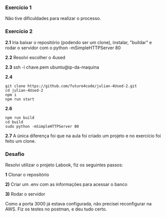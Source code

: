 ### Exercício 1
Não tive dificuldades para realizar o processo.

### Exercício 2
**2.1** Iria baixar o repositório (podendo ser um clone), instalar, "buildar" e rodar o servidor com o python -mSimpleHTTPServer 80

**2.2** Resolvi escolher o 4used

**2.3** ssh -i chave.pem ubuntu@ip-da-maquina

**2.4** 
```
git clone https://github.com/future4code/julian-4Used-2.git
cd julian-4Used-2
npm i
npm run start
```

**2.6**  
```
npm run build
cd build
sudo python -mSimpleHTTPServer 80
```

**2.7** A única diferença foi que na aula foi criado um projeto e no exercício foi feito um clone.

### Desafio
Resolvi utilizar o projeto Labook, fiz os seguintes passos:

**1** Clonar o repositório

**2)** Criar um .env com as informações para acessar o banco

**3)** Rodar o servidor

Como a porta 3000 já estava configurada, não precisei reconfigurar na AWS. Fiz os testes no postman, e deu tudo certo.